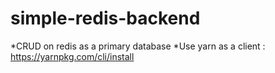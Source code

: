 # simple-redis-backend
*CRUD on redis as a primary database
*Use yarn as a client : https://yarnpkg.com/cli/install 
